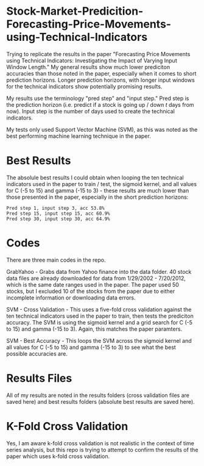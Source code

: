 # Stock-Market-Predicition-Forecasting-Price-Movements-using-Technical-Indicators
Trying to replicate the results in the paper "Forecasting Price Movements using Technical Indicators: Investigating the Impact of Varying Input Window Length." My general results show much lower prediciton accuracies than those noted in the paper, especially when it comes to short prediction horizons. Longer prediction horizons, with longer input windows for the technical indicators show potentially promising results.

My results use the terminology "pred step" and "input step." Pred step is the prediction horizon (i.e. predict if a stock is going up / down *t* days from now). Input step is the number of days used to create the technical indicators.

My tests only used Support Vector Machine (SVM), as this was noted as the best performing machine learning technique in the paper.

# Best Results
The absolule best results I could obtain when looping the ten technical indicators used in the paper to train / test, the sigmoid kernel, and all values for C (-5 to 15) and gamma (-15 to 3) - these results are much lower than those presented in the paper, especially in the short prediction horizons:

```
Pred step 1, input step 3, acc 53.8%
Pred step 15, input step 15, acc 60.9%
Pred step 30, input step 30, acc 64.9%
```

# Codes
There are three main codes in the repo.

GrabYahoo - Grabs data from Yahoo finance into the data folder. 40 stock data files are already downloaded for data from 1/29/2002 - 7/20/2012, which is the same date ranges used in the paper. The paper used 50 stocks, but I excluded 10 of the stocks from the paper due to either incomplete information or downloading data errors.

SVM - Cross Validation - This uses a five-fold cross validation against the ten technical indicators used in the paper to train, then tests the prediciton accuracy. The SVM is using the sigmoid kernel and a grid search for C (-5 to 15) and gamma (-15 to 3). Again, this matches the paper paramters.

SVM - Best Accuracy - This loops the SVM across the sigmoid kernel and all values for C (-5 to 15) and gamma (-15 to 3) to see what the best possible accuracies are.

# Results Files
All of my results are noted in the results folders (cross validation files are saved here) and best results folders (absolute best results are saved here).

# K-Fold Cross Validation
Yes, I am aware k-fold cross validation is not realistic in the context of time series analysis, but this repo is trying to attempt to confirm the results of the paper which uses k-fold cross validation.
